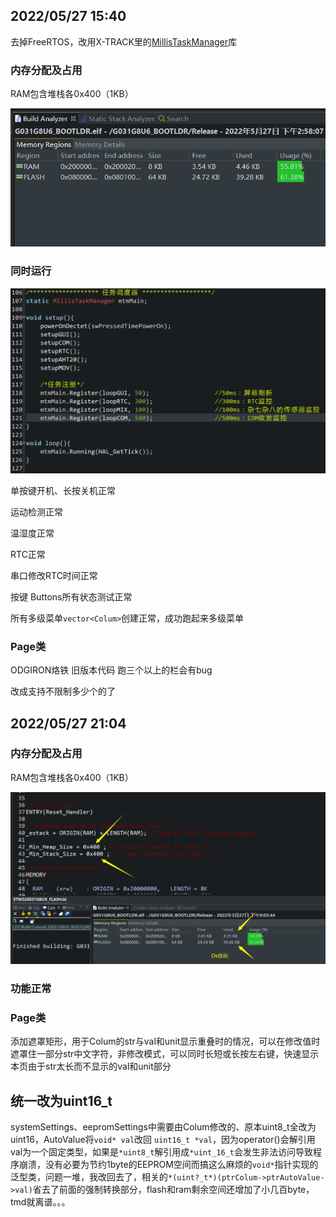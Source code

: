 ## 2022/05/27  15:40

去掉FreeRTOS，改用X-TRACK里的[MillisTaskManager](https://github.com/FASTSHIFT/X-TRACK/tree/main/Software/X-Track/Libraries/MillisTaskManager)库

### 内存分配及占用

RAM包含堆栈各0x400（1KB）

![2022-0527-1540-内存分配及占用_RAM包含堆栈各0x400（1KB）](2022-0527-1540-内存分配及占用_RAM包含堆栈各0x400（1KB）.png)

### 同时运行

![同时运行的任务](同时运行的任务.png)

单按键开机、长按关机正常

运动检测正常

温湿度正常

RTC正常

串口修改RTC时间正常

按键 Buttons所有状态测试正常

所有多级菜单`vector<Colum>`创建正常，成功跑起来多级菜单

### Page类

ODGIRON烙铁 旧版本代码 跑三个以上的栏会有bug

改成支持不限制多少个的了

## 2022/05/27  21:04

### 内存分配及占用

RAM包含堆栈各0x400（1KB）

![2022-0527-2104_内存分配及占用_RAM包含堆栈各0x400（1KB）](2022-0527-2104_内存分配及占用_RAM包含堆栈各0x400（1KB）.png)

### 功能正常

### Page类

添加遮罩矩形，用于Colum的str与val和unit显示重叠时的情况，可以在修改值时遮罩住一部分str中文字符，非修改模式，可以同时长短或长按左右键，快速显示本页由于str太长而不显示的val和unit部分

## 统一改为uint16_t

systemSettings、eepromSettings中需要由Colum修改的、原本uint8_t全改为uint16，AutoValue将`void* val`改回 `uint16_t *val`，因为operator()会解引用val为一个固定类型，如果是`*uint8_t`解引用成`*uint_16_t`会发生非法访问导致程序崩溃，没有必要为节约1byte的EEPROM空间而搞这么麻烦的`void*`指针实现的泛型类，问题一堆，我改回去了，相关的`*(uint?_t*)(ptrColum->ptrAutoValue->val)`省去了前面的强制转换部分，flash和ram剩余空间还增加了小几百byte，tmd就离谱。。。
